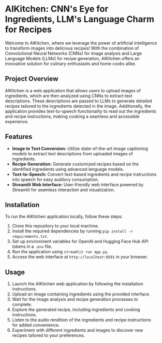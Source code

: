 # AIKitchen: CNN's Eye for Ingredients, LLM's Language Charm for Recipes

Welcome to AIKitchen, where we leverage the power of artificial intelligence to transform images into delicious recipes! With the combination of Convolutional Neural Networks (CNNs) for image analysis and Large Language Models (LLMs) for recipe generation, AIKitchen offers an innovative solution for culinary enthusiasts and home cooks alike.

## Project Overview

AIKitchen is a web application that allows users to upload images of ingredients, which are then analyzed using CNNs to extract text descriptions. These descriptions are passed to LLMs to generate detailed recipes tailored to the ingredients detected in the image. Additionally, the application provides text-to-speech functionality to read out the ingredients and recipe instructions, making cooking a seamless and accessible experience.

## Features

- **Image to Text Conversion:** Utilize state-of-the-art image captioning models to extract text descriptions from uploaded images of ingredients.
- **Recipe Generation:** Generate customized recipes based on the identified ingredients using advanced language models.
- **Text-to-Speech:** Convert text-based ingredients and recipe instructions into speech for easy auditory consumption.
- **Streamlit Web Interface:** User-friendly web interface powered by Streamlit for seamless interaction and visualization.

## Installation

To run the AIKitchen application locally, follow these steps:

1. Clone this repository to your local machine.
2. Install the required dependencies by running `pip install -r requirements.txt`.
3. Set up environment variables for OpenAI and Hugging Face Hub API tokens in a `.env` file.
4. Run the application using `streamlit run app.py`.
5. Access the web interface at `http://localhost:8501` in your browser.

## Usage

1. Launch the AIKitchen web application by following the installation instructions.
2. Upload an image containing ingredients using the provided interface.
3. Wait for the image analysis and recipe generation processes to complete.
4. Explore the generated recipe, including ingredients and cooking instructions.
5. Listen to the audio rendition of the ingredients and recipe instructions for added convenience.
6. Experiment with different ingredients and images to discover new recipes tailored to your preferences.

